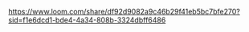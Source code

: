 
https://www.loom.com/share/df92d9082a9c46b29f41eb5bc7bfe270?sid=f1e6dcd1-bde4-4a34-808b-3324dbff6486

